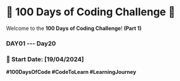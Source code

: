 # 🚀 100 Days of Coding Challenge 🚀


Welcome to the **100 Days of Coding Challenge**!
**(Part 1)**
### **DAY01 --- Day20**

### 📅 Start Date: [19/04/2024]


**#100DaysOfCode     #CodeToLearn    #LearningJourney**
